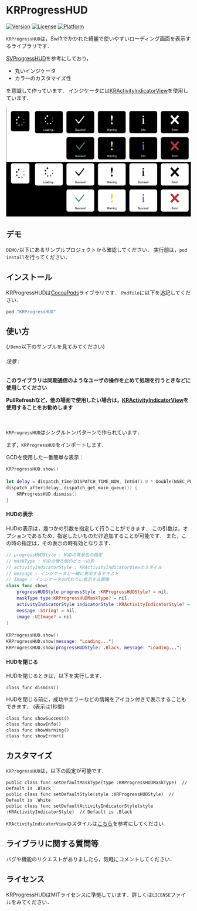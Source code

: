 # KRProgressHUD

[![Version](https://img.shields.io/cocoapods/v/KRProgressHUD.svg?style=flat)](http://cocoapods.org/pods/KRProgressHUD)
[![License](https://img.shields.io/cocoapods/l/KRProgressHUD.svg?style=flat)](http://cocoapods.org/pods/KRProgressHUD)
[![Platform](https://img.shields.io/cocoapods/p/KRProgressHUD.svg?style=flat)](http://cocoapods.org/pods/KRProgressHUD)

`KRProgressHUD`は，Swiftでかかれた綺麗で使いやすいローディング画面を表示するライブラリです．

[SVProgressHUD](https://github.com/SVProgressHUD/SVProgressHUD)を参考にしており，

- 丸いインジケータ
- カラーのカスタマイズ性

を意識して作っています．
インジケータには[KRActivityIndicatorView](https://github.com/krimpedance/KRActivityIndicator)を使用しています．

<img src="./Images/styles.png" height=300>

## デモ
`DEMO/`以下にあるサンプルプロジェクトから確認してください．
実行前は，`pod install`を行ってください．

## インストール
KRProgressHUDは[CocoaPods](http://cocoapods.org)ライブラリです．
`Podfile`に以下を追記してください．

```ruby
pod "KRProgressHUD"
```

## 使い方
(`/Demo`以下のサンプルを見てみてください)

###### 注意 :
**このライブラリは同期通信のようなユーザの操作を止めて処理を行うときなどに使用してください**

**PullRefreshなど，他の場面で使用したい場合は，[KRActivityIndicatorView](https://github.com/krimpedance/KRActivityIndicator)を使用することをお勧めします**

　　

`KRProgressHUD`はシングルトンパターンで作られています．

まず，`KRProgressHUD`をインポートします．

GCDを使用した一番簡単な表示：
```Swift
KRProgressHUD.show()

let delay = dispatch_time(DISPATCH_TIME_NOW, Int64(1.0 * Double(NSEC_PER_SEC)))
dispatch_after(delay, dispatch_get_main_queue()) {
    KRProgressHUD.dismiss()
}
```

#### HUDの表示
HUDの表示は，幾つかの引数を指定して行うことができます．
この引数は，オプションであるため，指定したいものだけ追加することが可能です．
また，この時の指定は，その表示の時有効となります．

```Swift
// progressHUDStyle : HUDの背景色の指定
// maskType : HUDの後ろ側のビューの色
// activityIndicatorStyle : KRActivityIndicatorViewのスタイル
// message : インジケータと一緒に表示するテキスト
// image : インジケータの代わりに表示する画像
class func show(
    progressHUDStyle progressStyle :KRProgressHUDStyle? = nil,
    maskType type:KRProgressHUDMaskType? = nil,
    activityIndicatorStyle indicatorStyle :KRActivityIndicatorStyle? = nil,
    message :String? = nil,
    image :UIImage? = nil
)

KRProgressHUD.show()
KRProgressHUD.show(message: "Loading...")
KRProgressHUD.show(progressHUDStyle: .Black, message: "Loading...")
```

#### HUDを閉じる
HUDを閉じるときは，以下を実行します．
```
class func dismiss()
```
HUDを閉じる前に，成功やエラーなどの情報をアイコン付きで表示することもできます．
(表示は1秒間)

```
class func showSuccess()
class func showInfo()
class func showWarning()
class func showError()
```

## カスタマイズ
`KRProgressHUD`は，以下の設定が可能です．
```
public class func setDefaultMaskType(type :KRProgressHUDMaskType)  // Default is .Black
public class func setDefaultStyle(style :KRProgressHUDStyle)  // Default is .White
public class func setDefaultActivityIndicatorStyle(style :KRActivityIndicatorStyle)  // Default is .Black
```
`KRActivityIndicatorView`のスタイルは[こちら](https://github.com/krimpedance/KRActivityIndicator/blob/master/README.md)を参考にしてください．

## ライブラリに関する質問等
バグや機能のリクエストがありましたら，気軽にコメントしてください．

## ライセンス
KRProgressHUDはMITライセンスに準拠しています．詳しくは`LICENSE`ファイルをみてください．
